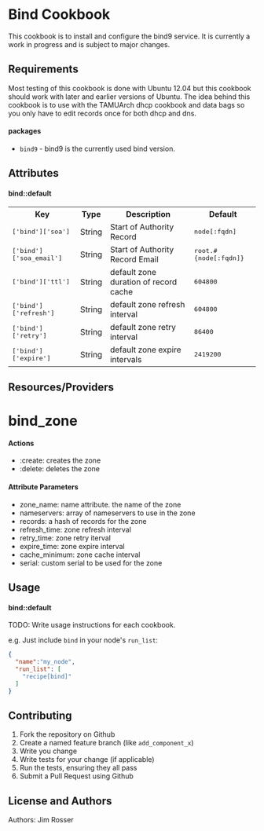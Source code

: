 Bind Cookbook
=============
This cookbook is to install and configure the bind9 service. It is currently a
work in progress and is subject to major changes.

Requirements
------------
Most testing of this cookbook is done with Ubuntu 12.04 but this cookbook 
should work with later and earlier versions of Ubuntu.  The idea behind
this cookbook is to use with the TAMUArch dhcp cookbook and data bags so 
you only have to edit records once for both dhcp and dns.

#### packages
- `bind9` - bind9 is the currently used bind version.

Attributes
----------
#### bind::default
<table>
  <tr>
    <th>Key</th>
    <th>Type</th>
    <th>Description</th>
    <th>Default</th>
  </tr>
  <tr>
    <td><tt>['bind']['soa']</tt></td>
    <td>String</td>
    <td>Start of Authority Record</td>
    <td><tt>node[:fqdn]</tt></td>
  </tr>
  <tr>
    <td><tt>['bind']['soa_email']</tt></td>
    <td>String</td>
    <td>Start of Authority Record Email</td>
    <td><tt>root.#{node[:fqdn]}</tt></td>
  </tr>
  <tr>
    <td><tt>['bind']['ttl']</tt></td>
    <td>String</td>
    <td>default zone duration of record cache</td>
    <td><tt>604800</tt></td>
  </tr> 
  <tr>
    <td><tt>['bind']['refresh']</tt></td>
    <td>String</td>
    <td>default zone refresh interval</td>
    <td><tt>604800</tt></td>
  </tr>
  <tr>
    <td><tt>['bind']['retry']</tt></td>
    <td>String</td>
    <td>default zone retry interval</td>
    <td><tt>86400</tt></td>
  </tr>
  <tr>
    <td><tt>['bind']['expire']</tt></td>
    <td>String</td>
    <td>default zone expire intervals</td>
    <td><tt>2419200</tt></td>
  </tr>
</table>

Resources/Providers
-------------------
# bind_zone
#### Actions
- :create: creates the zone
- :delete: deletes the zone

#### Attribute Parameters
- zone_name: name attribute. the name of the zone
- nameservers: array of nameservers to use in the zone
- records: a hash of records for the zone
- refresh_time: zone refresh interval
- retry_time: zone retry iterval
- expire_time: zone expire interval
- cache_minimum: zone cache interval
- serial: custom serial to be used for the zone 


Usage
-----
#### bind::default
TODO: Write usage instructions for each cookbook.

e.g.
Just include `bind` in your node's `run_list`:

```json
{
  "name":"my_node",
  "run_list": [
    "recipe[bind]"
  ]
}
```

Contributing
------------
1. Fork the repository on Github
2. Create a named feature branch (like `add_component_x`)
3. Write you change
4. Write tests for your change (if applicable)
5. Run the tests, ensuring they all pass
6. Submit a Pull Request using Github

License and Authors
-------------------
Authors: Jim Rosser 
